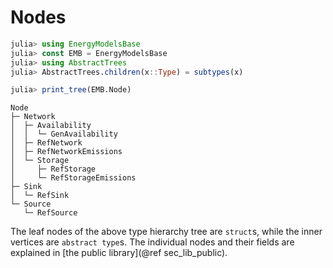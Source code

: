 # Nodes

```julia
julia> using EnergyModelsBase
julia> const EMB = EnergyModelsBase 
julia> using AbstractTrees
julia> AbstractTrees.children(x::Type) = subtypes(x)

julia> print_tree(EMB.Node)
```

```
Node
├─ Network
│  ├─ Availability
│  │  └─ GenAvailability
│  ├─ RefNetwork
│  ├─ RefNetworkEmissions
│  └─ Storage
│     ├─ RefStorage
│     └─ RefStorageEmissions
├─ Sink
│  └─ RefSink
└─ Source
   └─ RefSource
```

The leaf nodes of the above type hierarchy tree are `struct`s, while the inner
vertices are `abstract type`s.
The individual nodes and their fields are explained in [the public library](@ref sec_lib_public).
